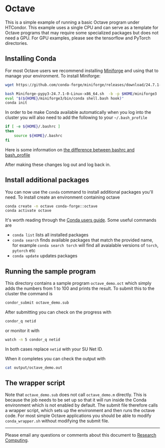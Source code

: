 # Octave

This is a simple example of running a basic Octave program under HTCondor.  This example uses a
single CPU and can serve as a template for Octave programs that may require some specialized 
packages but does not need a GPU.  For GPU examples, please see the tensorflow and PyTorch
directories.


## Installing Conda

For most Octave users we recommend installing [Miniforge](https://github.com/conda-forge/miniforge) and 
using that to manage your environment.  To install Miniforge:

```bash
wget https://github.com/conda-forge/miniforge/releases/download/24.7.1-0/Miniforge-pypy3-24.7.1-0-Linux-x86_64.sh

bash Miniforge-pypy3-24.7.1-0-Linux-x86_64.sh  -b -p $HOME/miniforge3
eval "$(${HOME}/miniforge3/bin/conda shell.bash hook)"
conda init
```

In order to be make Conda available automatically when you log into the cluster
you will also need to add the following to your `~/.bash_profile`

```bash
if [ -e ${HOME}/.bashrc ]
then
    source ${HOME}/.bashrc
fi
```

Here is some information on
[the difference between bashrc and bash_profile](https://linuxize.com/post/bashrc-vs-bash-profile/)


After making these changes log out and log back in.


## Install additional packages

You can now use the `conda` command to install additional packages you'll need.
To install create an environment containing octave

```bash
conda create -n octave conda-forge::octave
conda activate octave
```

It's worth reading through the
[Conda users guide](https://docs.conda.io/projects/conda/en/latest/user-guide/index.html).  Some useful commands are

  * `conda list` lists all installed packages
  * `conda search` finds available packages that match the provided name, for
    example `conda search torch` will find all avaialable versions of `torch`,
    `pytorch` etc
  * `conda update` updates packages


## Running the sample program

This directory contains a sample program `octave_demo.oct` which simply adds the
numbers from 1 to 100 and prints the result.  To submit this to the cluster the command is

```bash
condor_submit octave_demo.sub
```

After submitting you can check on the progress with

```bash
condor_q netid
```

or monitor it with

```bash
watch -n 5 condor_q netid
```

In both cases replace `netid` with your SU Net ID.

When it completes you can check the output with

```bash
cat output/octave_demo.out
```

## The wrapper script

Note that `octave_demo.sub` does not call `octave_demo.m` directly.  This is because the job needs to be
set up so that it will run inside the Conda environment which is not enabled by default.  The submit
file therefore calls a wrapper script, which sets up the environment and then runs the octave code.  For most
simple Octave applications you should be able to modify `conda_wrapper.sh` without modifying the submit
file.


---
Please email any questions or comments about this document to [Research Computing](mailto:researchcomputing@syr.edu). 


